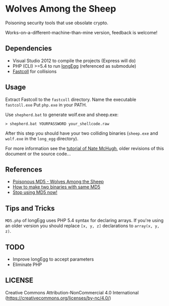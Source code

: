 Wolves Among the Sheep
======================

Poisoning security tools that use obsolate crypto.

Works-on-a-different-machine-than-mine version, feedback is welcome!

Dependencies
------------

* Visual Studio 2012 to compile the projects (Express will do)
* PHP (CLI) >=5.4 to run [longEgg](https://github.com/natmchugh/longEgg) (referenced as submodule)
* [Fastcoll](https://www.win.tue.nl/hashclash/) for collisions

Usage
-----

Extract Fastcoll to the `fastcoll` directory. Name the executable `fastcoll.exe`
Put `php.exe` in your PATH.

Use `shepherd.bat` to generate wolf.exe and sheep.exe:

```
> shepherd.bat YOURPASSWORD your_shellcode.raw
```

After this step you should have your two colliding binaries (`sheep.exe` and `wolf.exe` in the `long_egg` directory).

For more information see the [tutorial of Nate McHugh](http://natmchugh.blogspot.co.uk/2015/05/how-to-make-two-binaries-with-same-md5.html), older revisions of this document or the source code...

References
----------

* [Poisonous MD5 - Wolves Among the Sheep](http://blog.silentsignal.eu/2015/05/29/poisonous-md5-wolves-among-the-sheep/)
* [How to make two binaries with same MD5](http://natmchugh.blogspot.co.uk/2015/05/how-to-make-two-binaries-with-same-md5.html)
* [Stop using MD5 now!](http://jumpespjump.blogspot.hu/2014/03/stop-using-md-5-now.html)

Tips and Tricks
---------------

`MD5.php` of longEgg uses PHP 5.4 syntax for declaring arrays. If you're using an older version you should replace `[x, y, z]` declarations to `array(x, y, z)`.

TODO
----

* Improve longEgg to accept parameters
* Eliminate PHP 

LICENSE
-------

Creative Commons Attribution-NonCommercial 4.0 International (https://creativecommons.org/licenses/by-nc/4.0/)
